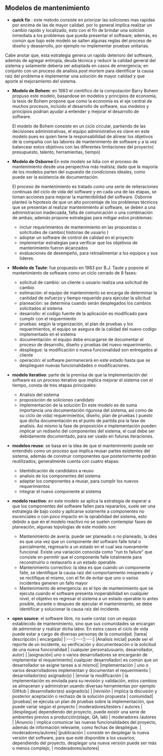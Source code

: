 
## Modelos de mantenimiento

- **quick fix** : este metodo consiste en priorizar las soliciones mas rapidas por encima de las de mayor calidad. por lo general implica realizar un cambio rapido y localizado, esto con el fin de brindar una solición inmediata a los problemas que pueda presentar el software; además, es común que bajo este modelo se salten algunas reglas del proceso de diseño y deasarrollo, por ejemplo no implementar pruebas unitarias.

Cabe anotar que, esta estrategia genera un rapido deterioro del software, además de agregar entropía, deuda técnica y reducir la calidad general del sistema y solamente debería ser adoptada en casos de emergencia; en conjunto con un proceso de analisis *post mortem* para identificar la causa raiz del problema e implementar una solución de mayor calidad y que aporte al mejoramiento del sistema.

- **Modelo de Bohem**: en 1983 el cientifico de la computación Barry Bohem propuso este modelo, basandose en modelos y principios de economía, la tesis de Bohem propone que como la economía es el eje central de muchos procesos, incluido el desarrollo de software, sus modelos y principios podrían ayudar a entender y mejorar el desarrollo de software.
  
  El modelo de Bohem consiste en un ciclo circular, partiendo de las decisiones administrativas, el equipo administrativo es clave en este modelo pues es quien tiene la responsabilidad de alinear los objetivos de la compañia con las labores de mantenimiento de software y a la vez balancear estos objetivos con las diferentes limitaciones del proyecto( presupuesto, talento, herramientas, tiempo)

- **Modelo de Osborne**:En este modelo se lidia con el proceso de mantenimiento desde una perspectiva más realista; dado que la mayoría de los modelos parten del supuesto de condiciones ideales, como puede ser la existencia de documentación.
  
  El proceso de mantenimiento es tratado como una serie de reiteraciones continuas del ciclo de vida del software y en cada una de las etapas, se toman acciones para mejorar la mantenibilidad del software. Osborne planteó la hipotesis de que un alto porcentaje de los problemas técnicos que se presentan al realizar mantenimiento al software, se deben a una administracion inadecuada, falta de comunicación o una combinación de ambas; además propone estrategias para mitigar estos problemas:
  - incluir requerimientos de mantenimiento en las propuestas o solicitudes de cambio( historias de usuario )
  - adoptar un software de control de calidad en el proyecto
  - implementar estrategias para verificar que los objetivos de mantenimiento fueron alcanzados
  - evaluaciones de desempeño, para retroalimentar a los equipos y sus lideres.
- **Modelo de Taute**: fue propuesto en 1983 por B.J. Taute y popone el mantenimiento de software como un ciclo cerrado de 8 fases:
  - solicitud de cambio: un cliente o usuario realiza una solicitud de cambio
  - estimación: el equipo de mantenimiento se encarga de determinar la cantidad de esfuerzo y tiempo requerido para ejecutar la silicitud
  - planeación: se determina cuando serán desplegados los cambios solicitados al sistema
  - desarrollo: el codigo fuente de la aplicación es modificado para cumplir con el requermiento
  - pruebas: según la organización, el plan de pruebas y los requerimientos, el equipo se asegura de la calidad del nuevo codigo implementado en el sistema
  - documentación: el equipo debe encargarse de documentar el proceso de desarrollo, diseño y pruebas del nuevo requerimiento.
  - despliegue: la modificación o nueva funcionalidad son entregados al cliente
  - operación: el software permanecerá en este estado hasta que se desplieguen nuevas funcionalidades o modificaciones.
- **modelo iterativo**: parte de la premisa de que la implementación del software es un proceso iterativo que implica mejorar el sistema con el tiempo, consta de tres etapas principales:
  - Analisis del sistema
  - proposisción de soliciones candidato
  - implementación de la solución
  En este modelo es de suma importancia una documentación rigurosa del sistema, así como de su ciclo de vida( requerimientos, diseño, plan de pruebas ) puesto que dicha documentación es el punto de partida pra la fase de analisis. Asi mismo la fase de proposición e implementación pueden implicar un rediseño del componentes del sistema, el cual debe ser debidamente documentado, para ser usado en futuras iteraciones.
- **modelos reuso**: se basa en la idea de que el mantenimiento puede ser entendido como un proceso que implica reusar partes existentes del sistema, además de construir componentes que posteriormente podrán reutilizados; generalmente cuenta con cuatro etapas:
  - Identidicación de candidatos a reuso
  - analisis de los componentes del sistema
  - adaptar los componentes a reusar, para cumplir los nuevos requerimientos
  - integrar el nuevo componente al sistema
- **modelo reactivo**: en este modelo se aplica la estrategia de esperar a que los componentes del software fallen para repararlos, suele ser una estrategia de bajo costo y aplicarse solamente a componentes no escenciales o con poco impacto en la oprabilidad del sistema, esto debido a que en el modelo reactivo no se suelen contemplar fases de planeación, algunas topologías de este modelo son:
  - Mantenimiento de avería: puede ser planeado o no planeado, la idea es que una vez que un componente del software falle total o parcialmente, regresarlo a un estado en el cual sea nuevamente funcional. Existe una variación conocida como "run to failure" que consiste en permitir que el componente falle totalmente para reconstruirlo o restaurarlo a un estado operable.
  - Mantenimiento correctivo: la idea es que cuando un componente falle, se identifique la causa raiz del comportamiento inesperado y se rectifique el mismo, con el fin de evitar que uno o varios incidentes generen un fallo mayor
  - Mantenimiento de emergencia: es el tipo de mantenimiento que se ejecuta cuando el software presenta inoperabilidad en cualquier nivel, el objetivo es regresar el sistema a un estado operable lo antes posible, durante o despues de ejecutar el mantenimiento, se debe identificar y solucionar la causa raiz del incidente.
- **open source**: el software libre, no suele contar con un equipo establecido de mantenimiento, sino que sus comunidades se encargan de administrar y realizar dicha labor. En estos casos el ciclo de vida puede estar a cargo de diversas personas de la comunidad.
  |tarea| descripción | encargado|
  |:---:|:---:|:---:|
  |Analisis inicial| puede ser el reporte de un incidente, su verificación y documenteación o la solicitud de una nueva funconalidad  | cualquier persona(usuario, desarrollador, autor) |
  |asignación| uno o varios desarrolladores se encargarán de implementar el requerimiento| cualquier desarrollador( es común que un desarrollador se asigne tareas a si mismo)|
  |implementación | uno o varios desarrolladores implementan y documentan el requerimiento | desarrollador(es) asignado(s) |
  |enviar la modificación | la implementación es enviada para su revisión y validación, estos cambios se almacenan y administran usando diversas herramientas por ejemplo GitHub | desarrollador(es) asignado(s) |
  |revisión | implica la discusión y posterior aceptación o rechazo de la solución propuesta | comunidad|
  |pruebas|  se ejecuta un plan de pruebas sobre la implementación, que puede variar según el proyecto | moderadores/testers / autores |
  |despliegue| dependiendo del proyecto, puede existir una serie de ambientes previos a producción(stage, QA, lab) | moderadores /autores |
  |Anuncio | implica comunicar las nuevas funcionalidades del proyecto, además de información relevante, como fechas de despliegue. | moderadores/autores|
  |publicación | consiste en desplegar la nueva versión del software, para que esté disponible a los usuarios; dependiendo del proyecto, desplegar una nueva versión puede ser más o menos complejo,  | moderadores/autores|
